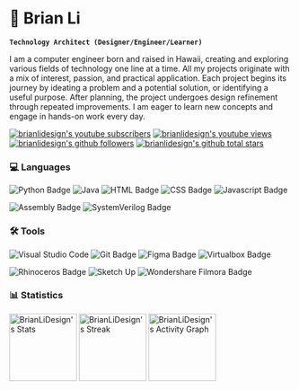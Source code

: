 # 🌠 Brian Li

**`Technology Architect (Designer/Engineer/Learner)`**

I am a computer engineer born and raised in Hawaii, creating and exploring various fields of technology one line at a time. All my projects originate with a mix of interest, passion, and practical application. Each project begins its journey by ideating a problem and a potential solution, or identifying a useful purpose. After planning, the project undergoes design refinement through repeated improvements. I am eager to learn new concepts and engage in hands-on work every day.

<p align="left">
  <a href="https://www.youtube.com/@brianlidesign">
    <img alt="brianlidesign's youtube subscribers" title="Subscribe to BrianLiDesign's YouTube channel" src="https://custom-icon-badges.demolab.com/youtube/channel/subscribers/UCxRYK_yDD8ifKN08XwfdXuQ?color=%23E05D44&label=SUBSCRIBE&logo=video&logoColor=white&style=for-the-badge&labelColor=CE4630"/></a>
  <a href="https://www.youtube.com/@brianlidesign">
    <img alt="brianlidesign's youtube views" title="BrianLiDesign's YouTube views" src="https://custom-icon-badges.demolab.com/youtube/channel/views/UCxRYK_yDD8ifKN08XwfdXuQ?color=%23E1AD0E&logo=eye&logoColor=white&style=for-the-badge&labelColor=C79600"/></a>
  <a href="https://github.com/BrianLiDesign?tab=followers">
    <img alt="brianlidesign's github followers" title="Follow BrianLiDesign on Github" src="https://custom-icon-badges.demolab.com/github/followers/BrianLiDesign?color=236ad3&labelColor=1155ba&style=for-the-badge&logo=person-add&label=Follow&logoColor=white"/></a>
  <a href="https://github.com/BrianLiDesign?tab=repositories&sort=stargazers">
    <img alt="brianlidesign's github total stars" title="BrianLiDesign's total stars on GitHub" src="https://custom-icon-badges.demolab.com/github/stars/BrianLiDesign?color=55960c&style=for-the-badge&labelColor=488207&logo=star"/></a>
</p>

### 💻 Languages

![Python Badge](https://img.shields.io/badge/python-3776AB?style=for-the-badge&logo=python&labelColor=black)
![Java](https://img.shields.io/badge/java-%23ED8B00?style=for-the-badge&logo=openjdk&logoColor=white&labelColor=black)
![HTML Badge](https://img.shields.io/badge/html-E34F26?style=for-the-badge&logo=html5&labelColor=black)
![CSS Badge](https://img.shields.io/badge/css-663399?style=for-the-badge&logo=css&labelColor=black)
![Javascript Badge](https://img.shields.io/badge/javascript-F0DB4F?style=for-the-badge&logo=javascript&labelColor=black)

![Assembly Badge](https://img.shields.io/badge/assembly-assembly?style=for-the-badge&color=darkblue)
![SystemVerilog Badge](https://img.shields.io/badge/systemverilog-systemverilog?style=for-the-badge&color=lightblue)

### 🛠️ Tools

![Visual Studio Code](https://img.shields.io/badge/Visual%20Studio%20Code-0078d7.svg?style=for-the-badge&logo=visual-studio-code&logoColor=white)
![Git Badge](https://img.shields.io/badge/git-F05032?style=for-the-badge&logo=git&labelColor=black)
![Figma Badge](https://img.shields.io/badge/figma-F24E1E?style=for-the-badge&logo=figma&labelColor=black)
![Virtualbox Badge](https://img.shields.io/badge/VirtualBox-21416b?style=for-the-badge&logo=VirtualBox&logoColor=F61B4&labelColor=black)

![Rhinoceros Badge](https://img.shields.io/badge/rhinoceros-801010?style=for-the-badge&logo=rhinoceros&labelColor=black)
![Sketch Up](https://img.shields.io/badge/SketchUp-005F9E?style=for-the-badge&logo=sketchup&logoColor=white&labelColor=black)
![Wondershare Filmora Badge](https://img.shields.io/badge/filmora-07273D?style=for-the-badge&logo=wondershare-filmora&labelColor=black)

### 📊 Statistics

  <div class="badge-github-statistics">
    <p align="left">
      <img height="120" src="https://github-readme-stats.vercel.app/api/top-langs/?username=brianlidesign&theme=default&show_icons=true&hide_border=false&layout=compact&count_private=true&langs_count=10&size_weight=0.5&count_weight=0.5" alt="BrianLiDesign's Stats">
      <img height="120" src="https://github-readme-streak-stats.herokuapp.com/?user=brianlidesign&theme=default&hide_border=false" alt="BrianLiDesign's Streak">
      <img height="120" src="https://github-readme-activity-graph.vercel.app/graph?username=brianlidesign&theme=github-compact&days=7" alt="BrianLiDesign's Activity Graph">
    </p>
  </div>
    <br>
